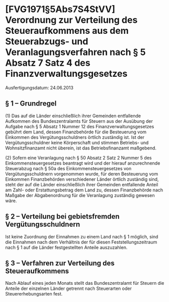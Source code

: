 # [FVG1971§5Abs7S4StVV] Verordnung zur Verteilung des Steueraufkommens aus dem Steuerabzugs- und Veranlagungsverfahren nach § 5 Absatz 7 Satz 4 des Finanzverwaltungsgesetzes

Ausfertigungsdatum: 24.06.2013

 

## § 1 – Grundregel

(1) Das auf die Länder einschließlich ihrer Gemeinden entfallende Aufkommen des Bundeszentralamts für Steuern aus der Ausübung der Aufgabe nach § 5 Absatz 1 Nummer 12 des Finanzverwaltungsgesetzes gebührt dem Land, dessen Finanzbehörde für die Besteuerung vom Einkommen des Vergütungsschuldners örtlich zuständig ist. Ist der Vergütungsschuldner keine Körperschaft und stimmen Betriebs- und Wohnsitzfinanzamt nicht überein, ist das Betriebsfinanzamt maßgebend.

(2) Sofern eine Veranlagung nach § 50 Absatz 2 Satz 2 Nummer 5 des Einkommensteuergesetzes beantragt wird und der hierauf anzurechnende Steuerabzug nach § 50a des Einkommensteuergesetzes von Vergütungsschuldnern vorgenommen wurde, für deren Besteuerung vom Einkommen Finanzbehörden verschiedener Länder örtlich zuständig sind, steht der auf die Länder einschließlich ihrer Gemeinden entfallende Anteil am Zahl- oder Erstattungsbetrag dem Land zu, dessen Finanzbehörde nach Maßgabe der Abgabenordnung für die Veranlagung zuständig gewesen wäre.


## § 2 – Verteilung bei gebietsfremden Vergütungsschuldnern

Ist keine Zuordnung der Einnahmen zu einem Land nach § 1 möglich, sind die Einnahmen nach dem Verhältnis der für diesen Feststellungszeitraum nach § 1 auf die Länder festgestellten Anteile auszuzahlen.


## § 3 – Verfahren zur Verteilung des Steueraufkommens

Nach Ablauf eines jeden Monats stellt das Bundeszentralamt für Steuern die Anteile der einzelnen Länder getrennt nach Steuerarten oder Steuererhebungsarten fest.
